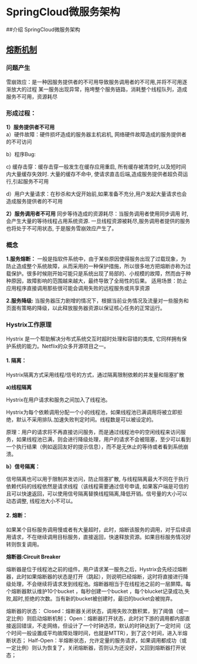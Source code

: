 # SpringCloud微服务架构

##介绍
SpringCloud微服务架构

## [熔断机制](https://www.cnblogs.com/yawen/p/6655352.html)
### 问题产生
雪崩效应：是一种因服务提供者的不可用导致服务调用者的不可用,并将不可用逐渐放大的过程
某一服务出现异常，拖垮整个服务链路，消耗整个线程队列，造成服务不可用，资源耗尽

### 形成过程：
  **1）服务提供者不可用**    
   a）硬件故障：硬件损坏造成的服务器主机宕机, 网络硬件故障造成的服务提供者的不可访问
  
   b）程序Bug:

   c)   缓存击穿：缓存击穿一般发生在缓存应用重启, 所有缓存被清空时,以及短时间内大量缓存失效时. 大量的缓存不命中, 使请求直击后端,造成服务提供者超负荷运行,引起服务不可用

   d）用户大量请求：在秒杀和大促开始前,如果准备不充分,用户发起大量请求也会造成服务提供者的不可用
   
  **2）服务调用者不可用**
  同步等待造成的资源耗尽：当服务调用者使用同步调用 时, 会产生大量的等待线程占用系统资源. 一旦线程资源被耗尽,服务调用者提供的服务也将处于不可用状态, 于是服务雪崩效应产生了。

### 概念
**1.服务熔断：**
          一般是指软件系统中，由于某些原因使得服务出现了过载现象，为防止造成整个系统故障，从而采用的一种保护措施，所以很多地方把熔断亦称为过载保护。很多时候刚开始可能只是系统出现了局部的、小规模的故障，然而由于种种原因，故障影响的范围越来越大，最终导致了全局性的后果。
          适用场景：防止应用程序直接调用那些很可能会调用失败的远程服务或共享资源
          
**2.服务降级:**
          当服务器压力剧增的情况下，根据当前业务情况及流量对一些服务和页面有策略的降级，以此释放服务器资源以保证核心任务的正常运行。
		  
### Hystrix工作原理
Hystrix 是一个帮助解决分布式系统交互时超时处理和容错的类库, 它同样拥有保护系统的能力。Netflix的众多开源项目之一。

#### 1. 隔离：

Hystrix隔离方式采用线程/信号的方式，通过隔离限制依赖的并发量和阻塞扩散

**a)线程隔离**

Hystrix在用户请求和服务之间加入了线程池。

Hystrix为每个依赖调用分配一个小的线程池，如果线程池已满调用将被立即拒绝，默认不采用排队.加速失败判定时间。线程数是可以被设定的。

原理：用户的请求将不再直接访问服务，而是通过线程池中的空闲线程来访问服务，如果线程池已满，则会进行降级处理，用户的请求不会被阻塞，至少可以看到一个执行结果（例如返回友好的提示信息），而不是无休止的等待或者看到系统崩溃。


**b）信号隔离：**

信号隔离也可以用于限制并发访问，防止阻塞扩散, 与线程隔离最大不同在于执行依赖代码的线程依然是请求线程（该线程需要通过信号申请, 如果客户端是可信的且可以快速返回，可以使用信号隔离替换线程隔离,降低开销。信号量的大小可以动态调整, 线程池大小不可以。


#### 2. 熔断：

如果某个目标服务调用慢或者有大量超时，此时，熔断该服务的调用，对于后续调用请求，不在继续调用目标服务，直接返回，快速释放资源。如果目标服务情况好转则恢复调用。

**熔断器:Circuit Breaker**

熔断器是位于线程池之前的组件。用户请求某一服务之后，Hystrix会先经过熔断器，此时如果熔断器的状态是打开（跳起），则说明已经熔断，这时将直接进行降级处理，不会继续将请求发到线程池。熔断器相当于在线程池之前的一层屏障。每个熔断器默认维护10个bucket ，每秒创建一个bucket ，每个blucket记录成功,失败,超时,拒绝的次数。当有新的bucket被创建时，最旧的bucket会被抛弃。

熔断器的状态：
Closed：熔断器关闭状态，调用失败次数积累，到了阈值（或一定比例）则启动熔断机制；
Open：熔断器打开状态，此时对下游的调用都内部直接返回错误，不走网络，但设计了一个时钟选项，默认的时钟达到了一定时间（这个时间一般设置成平均故障处理时间，也就是MTTR），到了这个时间，进入半熔断状态；
Half-Open：半熔断状态，允许定量的服务请求，如果调用都成功（或一定比例）则认为恢复了，关闭熔断器，否则认为还没好，又回到熔断器打开状态； 
